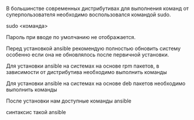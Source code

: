В большинстве современных дистрибутивах для выполнения команд от суперпользователя необходимо воспользовался командой sudo.

sudo <команда>

Пароль при вводе по умолчанию не отображается.

Перед установкой ansible рекомендую полностью обновить систему особенно если она не обновлялось после первичной установки.

Для установки ansible на системах на основе rpm пакетов, в зависимости от дистрибутива необходимо выполнить команды

Для установки ansible на системах на основе deb пакетов необходимо выполнить команды 

После установки нам доступные команды ansible

синтаксис такой ansible



